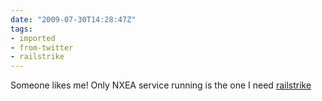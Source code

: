 ```yaml
---
date: "2009-07-30T14:28:47Z"
tags:
- imported
- from-twitter
- railstrike
---
```

Someone likes me\! Only NXEA service running is the one I need [railstrike](/tags/railstrike)
